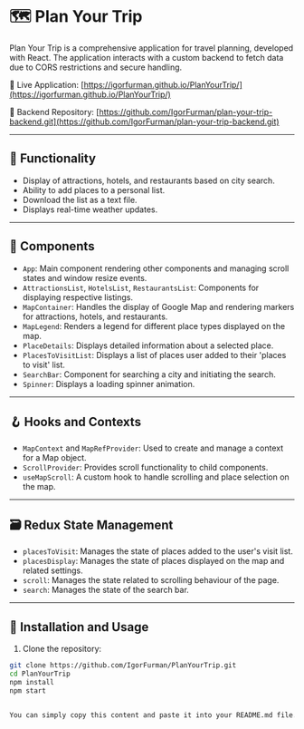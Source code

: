 # 🗺️ Plan Your Trip 

Plan Your Trip is a comprehensive application for travel planning, developed with React. The application interacts with a custom backend to fetch data due to CORS restrictions and secure handling. 

🔗 Live Application: [https://igorfurman.github.io/PlanYourTrip/](https://igorfurman.github.io/PlanYourTrip/)

🔗 Backend Repository: [https://github.com/IgorFurman/plan-your-trip-backend.git](https://github.com/IgorFurman/plan-your-trip-backend.git)

---

## 🎯 Functionality

- Display of attractions, hotels, and restaurants based on city search.
- Ability to add places to a personal list.
- Download the list as a text file.
- Displays real-time weather updates.

---

## 🧩 Components

- `App`: Main component rendering other components and managing scroll states and window resize events.
- `AttractionsList`, `HotelsList`, `RestaurantsList`: Components for displaying respective listings.
- `MapContainer`: Handles the display of Google Map and rendering markers for attractions, hotels, and restaurants.
- `MapLegend`: Renders a legend for different place types displayed on the map.
- `PlaceDetails`: Displays detailed information about a selected place.
- `PlacesToVisitList`: Displays a list of places user added to their 'places to visit' list.
- `SearchBar`: Component for searching a city and initiating the search.
- `Spinner`: Displays a loading spinner animation.

---

## 🪝 Hooks and Contexts

- `MapContext` and `MapRefProvider`: Used to create and manage a context for a Map object.
- `ScrollProvider`: Provides scroll functionality to child components.
- `useMapScroll`: A custom hook to handle scrolling and place selection on the map.

---

## 🗃️ Redux State Management

- `placesToVisit`: Manages the state of places added to the user's visit list.
- `placesDisplay`: Manages the state of places displayed on the map and related settings.
- `scroll`: Manages the state related to scrolling behaviour of the page.
- `search`: Manages the state of the search bar.

---

## 🚀 Installation and Usage

1. Clone the repository:

```bash
git clone https://github.com/IgorFurman/PlanYourTrip.git
cd PlanYourTrip
npm install
npm start


You can simply copy this content and paste it into your README.md file. **Please remeber to create .env file and and pase your own API request link**
